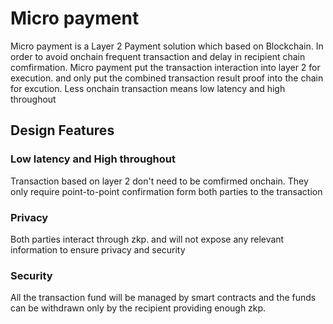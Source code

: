 # Micro payment
Micro payment is a Layer 2 Payment solution which based on Blockchain. In order to avoid onchain frequent transaction and delay in recipient chain comfirmation. Micro payment put the transaction interaction into layer 2 for execution. and only put the combined transaction result proof into the chain for excution. Less onchain transaction means low latency and high throughout

## Design Features

### Low latency and High throughout    
Transaction based on layer 2 don't need to be comfirmed onchain. They only require point-to-point confirmation form both parties to the transaction

### Privacy    
Both parties interact through zkp. and will not expose any relevant information to ensure privacy and security

### Security    

All the transaction fund will be managed by smart contracts and the funds can be withdrawn only by the recipient providing enough zkp.